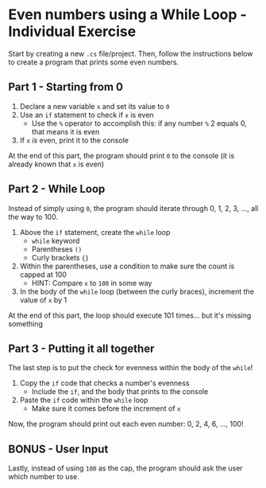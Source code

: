 # Even numbers using a While Loop - Individual Exercise
Start by creating a new `.cs` file/project. Then, follow the instructions below to create a program that prints some even numbers.

## Part 1 - Starting from 0
1. Declare a new variable `x` and set its value to `0`
1. Use an `if` statement to check if `x` is even
    - Use the `%` operator to accomplish this: if any number `%` 2 equals 0, that means it is even
1. If `x` *is* even, print it to the console

At the end of this part, the program should print `0` to the console (it is already known that `x` is even)

## Part 2 - While Loop
Instead of simply using `0`, the program should iterate through 0, 1, 2, 3, ..., all the way to 100.

1. Above the `if` statement, create the `while` loop
    - `while` keyword
    - Parentheses `()`
    - Curly brackets `{}`
1. Within the parentheses, use a condition to make sure the count is capped at 100
    - HINT: Compare `x` to `100` in some way
1. In the body of the `while` loop (between the curly braces), increment the value of `x` by 1

At the end of this part, the loop should execute 101 times... but it's missing something

## Part 3 - Putting it all together
The last step is to put the check for evenness within the body of the `while`!

1. Copy the `if` code that checks a number's evenness
    - Include the `if`, and the body that prints to the console
1. Paste the `if` code within the `while` loop
    - Make sure it comes before the increment of `x`

Now, the program should print out each even number: 0, 2, 4, 6, ..., 100!

## BONUS - User Input
Lastly, instead of using `100` as the cap, the program should ask the user which number to use.